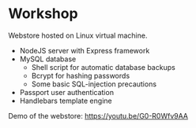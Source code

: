 # Workshop

Webstore hosted on Linux virtual machine.

- NodeJS server with Express framework
- MySQL database  
  - Shell script for automatic database backups
  - Bcrypt for hashing passwords
  - Some basic SQL-injection precautions
- Passport user authentication
- Handlebars template engine

Demo of the webstore: https://youtu.be/G0-R0Wfv9AA
